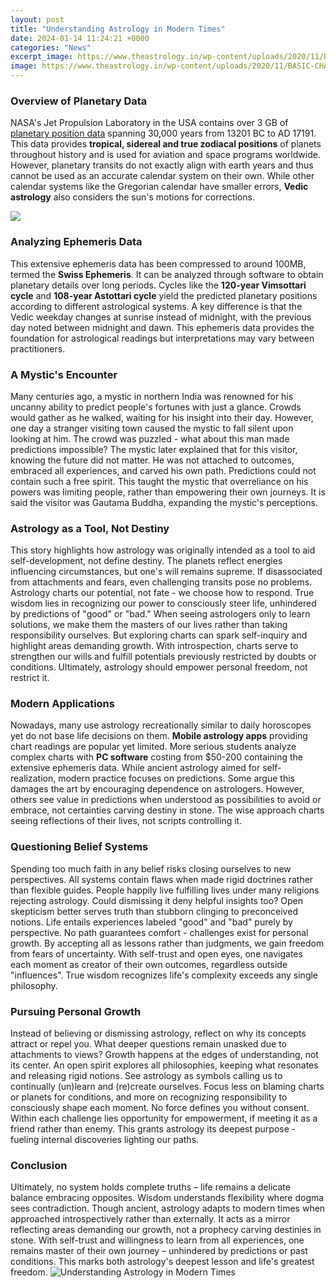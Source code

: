 ```yaml
---
layout: post
title: "Understanding Astrology in Modern Times"
date: 2024-01-14 11:24:21 +0000
categories: "News"
excerpt_image: https://www.theastrology.in/wp-content/uploads/2020/11/BASIC-CHART-900x900.png
image: https://www.theastrology.in/wp-content/uploads/2020/11/BASIC-CHART-900x900.png
---
```


### Overview of Planetary Data
NASA's Jet Propulsion Laboratory in the USA contains over 3 GB of [planetary position data](https://store.fi.io.vn/los-angeles-best-mom-best-mom-mothers-day-los-angeles-city645-t-shirt) spanning 30,000 years from 13201 BC to AD 17191. This data provides **tropical, sidereal and true zodiacal positions** of planets throughout history and is used for aviation and space programs worldwide. However, planetary transits do not exactly align with earth years and thus cannot be used as an accurate calendar system on their own. While other calendar systems like the Gregorian calendar have smaller errors, **Vedic astrology** also considers the sun's motions for corrections. 

![](http://www.universetoday.com/wp-content/uploads/2009/11/zodiacal-chart.jpg)
### Analyzing Ephemeris Data
This extensive ephemeris data has been compressed to around 100MB, termed the **Swiss Ephemeris**. It can be analyzed through software to obtain planetary details over long periods. Cycles like the **120-year Vimsottari cycle** and **108-year Astottari cycle** yield the predicted planetary positions according to different astrological systems. A key difference is that the Vedic weekday changes at sunrise instead of midnight, with the previous day noted between midnight and dawn. This ephemeris data provides the foundation for astrological readings but interpretations may vary between practitioners.
### A Mystic's Encounter  
Many centuries ago, a mystic in northern India was renowned for his uncanny ability to predict people's fortunes with just a glance. Crowds would gather as he walked, waiting for his insight into their day. However, one day a stranger visiting town caused the mystic to fall silent upon looking at him. The crowd was puzzled - what about this man made predictions impossible? 
The mystic later explained that for this visitor, knowing the future did not matter. He was not attached to outcomes, embraced all experiences, and carved his own path. Predictions could not contain such a free spirit. This taught the mystic that overreliance on his powers was limiting people, rather than empowering their own journeys. It is said the visitor was Gautama Buddha, expanding the mystic's perceptions.
### Astrology as a Tool, Not Destiny
This story highlights how astrology was originally intended as a tool to aid self-development, not define destiny. The planets reflect energies influencing circumstances, but one's will remains supreme. If disassociated from attachments and fears, even challenging transits pose no problems. Astrology charts our potential, not fate - we choose how to respond. True wisdom lies in recognizing our power to consciously steer life, unhindered by predictions of "good" or "bad."
When seeing astrologers only to learn solutions, we make them the masters of our lives rather than taking responsibility ourselves. But exploring charts can spark self-inquiry and highlight areas demanding growth. With introspection, charts serve to strengthen our wills and fulfill potentials previously restricted by doubts or conditions. Ultimately, astrology should empower personal freedom, not restrict it.
### Modern Applications 
Nowadays, many use astrology recreationally similar to daily horoscopes yet do not base life decisions on them. **Mobile astrology apps** providing chart readings are popular yet limited. More serious students analyze complex charts with **PC software** costing from $50-200 containing the extensive ephemeris data. 
While ancient astrology aimed for self-realization, modern practice focuses on predictions. Some argue this damages the art by encouraging dependence on astrologers. However, others see value in predictions when understood as possibilities to avoid or embrace, not certainties carving destiny in stone. The wise approach charts seeing reflections of their lives, not scripts controlling it.
### Questioning Belief Systems  
Spending too much faith in any belief risks closing ourselves to new perspectives. All systems contain flaws when made rigid doctrines rather than flexible guides. People happily live fulfilling lives under many religions rejecting astrology. Could dismissing it deny helpful insights too? Open skepticism better serves truth than stubborn clinging to preconceived notions.
Life entails experiences labeled "good" and "bad" purely by perspective. No path guarantees comfort - challenges exist for personal growth. By accepting all as lessons rather than judgments, we gain freedom from fears of uncertainty. With self-trust and open eyes, one navigates each moment as creator of their own outcomes, regardless outside "influences". True wisdom recognizes life's complexity exceeds any single philosophy.
### Pursuing Personal Growth
Instead of believing or dismissing astrology, reflect on why its concepts attract or repel you. What deeper questions remain unasked due to attachments to views? Growth happens at the edges of understanding, not its center. An open spirit explores all philosophies, keeping what resonates and releasing rigid notions. 
See astrology as symbols calling us to continually (un)learn and (re)create ourselves. Focus less on blaming charts or planets for conditions, and more on recognizing responsibility to consciously shape each moment. No force defines you without consent. Within each challenge lies opportunity for empowerment, if meeting it as a friend rather than enemy. This grants astrology its deepest purpose - fueling internal discoveries lighting our paths.
### Conclusion 
Ultimately, no system holds complete truths – life remains a delicate balance embracing opposites. Wisdom understands flexibility where dogma sees contradiction. Though ancient, astrology adapts to modern times when approached introspectively rather than externally. It acts as a mirror reflecting areas demanding our growth, not a prophecy carving destinies in stone. With self-trust and willingness to learn from all experiences, one remains master of their own journey – unhindered by predictions or past conditions. This marks both astrology's deepest lesson and life's greatest freedom.
![Understanding Astrology in Modern Times](https://www.theastrology.in/wp-content/uploads/2020/11/BASIC-CHART-900x900.png)